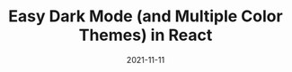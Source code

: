 ---
date: 2021-11-11
hidden: true
publisher: css
tags:
  - react
  - dark-mode
target_url: https://css-tricks.com/easy-dark-mode-and-multiple-color-themes-in-react/
title: Easy Dark Mode (and Multiple Color Themes) in React
---